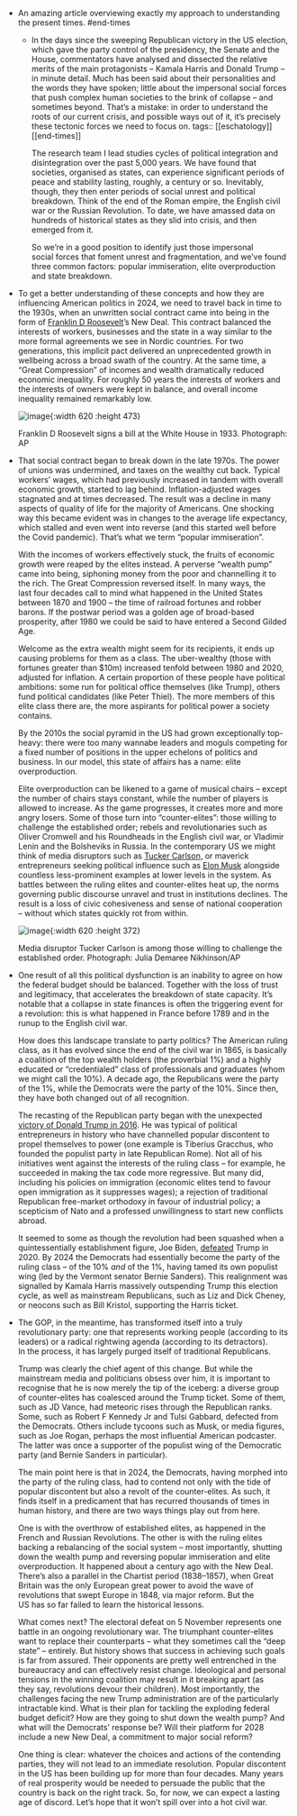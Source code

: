- An amazing article overviewing exactly my approach to understanding the present times. #end-times
	- In the days since the sweeping Republican victory in the US election, which gave the party control of the presidency, the Senate and the House, commentators have analysed and dissected the relative merits of the main protagonists – Kamala Harris and Donald Trump – in minute detail. Much has been said about their personalities and the words they have spoken; little about the impersonal social forces that push complex human societies to the brink of collapse – and sometimes beyond. That’s a mistake: in order to understand the roots of our current crisis, and possible ways out of it, it’s precisely these tectonic forces we need to focus on.
	  tags:: [[eschatology]] [[end-times]]  
	  
	  The research team I lead studies cycles of political integration and disintegration over the past 5,000 years. We have found that societies, organised as states, can experience significant periods of peace and stability lasting, roughly, a century or so. Inevitably, though, they then enter periods of social unrest and political breakdown. Think of the end of the Roman empire, the English civil war or the Russian Revolution. To date, we have amassed data on hundreds of historical states as they slid into crisis, and then emerged from it.
	  
	  So we’re in a good position to identify just those impersonal social forces that foment unrest and fragmentation, and we’ve found three common factors: popular immiseration, elite overproduction and state breakdown.
- To get a better understanding of these concepts and how they are influencing American politics in 2024, we need to travel back in time to the 1930s, when an unwritten social contract came into being in the form of [Franklin D Roosevelt](https://www.theguardian.com/us-news/franklin-d-roosevelt)’s New Deal. This contract balanced the interests of workers, businesses and the state in a way similar to the more formal agreements we see in Nordic countries. For two generations, this implicit pact delivered an unprecedented growth in wellbeing across a broad swath of the country. At the same time, a “Great Compression” of incomes and wealth dramatically reduced economic inequality. For roughly 50 years the interests of workers and the interests of owners were kept in balance, and overall income inequality remained remarkably low.
   
   ![image](https://i.guim.co.uk/img/media/0c4f2fee11956b47d812788163c907308469c7a7/0_0_3000_2290/master/3000.jpg?width=445&dpr=1&s=none&crop=none){:width 620 :height 473}
   
   Franklin D Roosevelt signs a bill at the White House in 1933. Photograph: AP
- That social contract began to break down in the late 1970s. The power of unions was undermined, and taxes on the wealthy cut back. Typical workers’ wages, which had previously increased in tandem with overall economic growth, started to lag behind. Inflation-adjusted wages stagnated and at times decreased. The result was a decline in many aspects of quality of life for the majority of Americans. One shocking way this became evident was in changes to the average life expectancy, which stalled and even went into reverse (and this started well before the Covid pandemic). That’s what we term “popular immiseration”.
   
   With the incomes of workers effectively stuck, the fruits of economic growth were reaped by the elites instead. A perverse “wealth pump” came into being, siphoning money from the poor and channelling it to the rich. The Great Compression reversed itself. In many ways, the last four decades call to mind what happened in the United States between 1870 and 1900 – the time of railroad fortunes and robber barons. If the postwar period was a golden age of broad-based prosperity, after 1980 we could be said to have entered a Second Gilded Age.
   
   Welcome as the extra wealth might seem for its recipients, it ends up causing problems for them as a class. The uber-wealthy (those with fortunes greater than $10m) increased tenfold between 1980 and 2020, adjusted for inflation. A certain proportion of these people have political ambitions: some run for political office themselves (like Trump), others fund political candidates (like Peter Thiel). The more members of this elite class there are, the more aspirants for political power a society contains.
   
   By the 2010s the social pyramid in the US had grown exceptionally top-heavy: there were too many wannabe leaders and moguls competing for a fixed number of positions in the upper echelons of politics and business. In our model, this state of affairs has a name: elite overproduction.
   
   Elite overproduction can be likened to a game of musical chairs – except the number of chairs stays constant, while the number of players is allowed to increase. As the game progresses, it creates more and more angry losers. Some of those turn into “counter-elites”: those willing to challenge the established order; rebels and revolutionaries such as Oliver Cromwell and his Roundheads in the English civil war, or Vladimir Lenin and the Bolsheviks in Russia. In the contemporary US we might think of media disruptors such as [Tucker Carlson,](https://www.theguardian.com/us-news/tucker-carlson) or maverick entrepreneurs seeking political influence such as [Elon Musk](https://www.theguardian.com/technology/elon-musk) alongside countless less-prominent examples at lower levels in the system. As battles between the ruling elites and counter-elites heat up, the norms governing public discourse unravel and trust in institutions declines. The result is a loss of civic cohesiveness and sense of national cooperation – without which states quickly rot from within.
   
   ![image](https://i.guim.co.uk/img/media/7a60936998d0b4b014a0fabb78b627edfb9f91a1/87_63_5792_3476/master/5792.jpg?width=445&dpr=1&s=none&crop=none){:width 620 :height 372}
   
   Media disruptor Tucker Carlson is among those willing to challenge the established order. Photograph: Julia Demaree Nikhinson/AP
- One result of all this political dysfunction is an inability to agree on how the federal budget should be balanced. Together with the loss of trust and legitimacy, that accelerates the breakdown of state capacity. It’s notable that a collapse in state finances is often the triggering event for a revolution: this is what happened in France before 1789 and in the runup to the English civil war.
   
   How does this landscape translate to party politics? The American ruling class, as it has evolved since the end of the civil war in 1865, is basically a coalition of the top wealth holders (the proverbial 1%) and a highly educated or “credentialed” class of professionals and graduates (whom we might call the 10%). A decade ago, the Republicans were the party of the 1%, while the Democrats were the party of the 10%. Since then, they have both changed out of all recognition.
   
   The recasting of the Republican party began with the unexpected [victory of Donald Trump in 2016](https://www.theguardian.com/us-news/2016/nov/09/donald-trump-wins-us-election-news). He was typical of political entrepreneurs in history who have channelled popular discontent to propel themselves to power (one example is Tiberius Gracchus, who founded the populist party in late Republican Rome). Not all of his initiatives went against the interests of the ruling class – for example, he succeeded in making the tax code more regressive. But many did, including his policies on immigration (economic elites tend to favour open immigration as it suppresses wages); a rejection of traditional Republican free-market orthodoxy in favour of industrial policy; a scepticism of Nato and a professed unwillingness to start new conflicts abroad.
   
   It seemed to some as though the revolution had been squashed when a quintessentially establishment figure, Joe Biden, [defeated](https://www.theguardian.com/us-news/ng-interactive/2020/dec/08/us-election-results-2020-joe-biden-defeats-donald-trump-to-win-presidency) Trump in 2020. By 2024 the Democrats had essentially become the party of the ruling class – of the 10% *and* of the 1%, having tamed its own populist wing (led by the Vermont senator Bernie Sanders). This realignment was signalled by Kamala Harris massively outspending Trump this election cycle, as well as mainstream Republicans, such as Liz and Dick Cheney, or neocons such as Bill Kristol, supporting the Harris ticket.
- The GOP, in the meantime, has transformed itself into a truly revolutionary party: one that represents working people (according to its leaders) or a radical rightwing agenda (according to its detractors). In the process, it has largely purged itself of traditional Republicans.
   
   Trump was clearly the chief agent of this change. But while the mainstream media and politicians obsess over him, it is important to recognise that he is now merely the tip of the iceberg: a diverse group of counter-elites has coalesced around the Trump ticket. Some of them, such as JD Vance, had meteoric rises through the Republican ranks. Some, such as Robert F Kennedy Jr and Tulsi Gabbard, defected from the Democrats. Others include tycoons such as Musk, or media figures, such as Joe Rogan, perhaps the most influential American podcaster. The latter was once a supporter of the populist wing of the Democratic party (and Bernie Sanders in particular).
   
   The main point here is that in 2024, the Democrats, having morphed into the party of the ruling class, had to contend not only with the tide of popular discontent but also a revolt of the counter-elites. As such, it finds itself in a predicament that has recurred thousands of times in human history, and there are two ways things play out from here.
   
   One is with the overthrow of established elites, as happened in the French and Russian Revolutions. The other is with the ruling elites backing a rebalancing of the social system – most importantly, shutting down the wealth pump and reversing popular immiseration and elite overproduction. It happened about a century ago with the New Deal. There’s also a parallel in the Chartist period (1838–1857), when Great Britain was the only European great power to avoid the wave of revolutions that swept Europe in 1848, via major reform. But the US has so far failed to learn the historical lessons.
   
   What comes next? The electoral defeat on 5 November represents one battle in an ongoing revolutionary war. The triumphant counter-elites want to replace their counterparts – what they sometimes call the “deep state” – entirely. But history shows that success in achieving such goals is far from assured. Their opponents are pretty well entrenched in the bureaucracy and can effectively resist change. Ideological and personal tensions in the winning coalition may result in it breaking apart (as they say, revolutions devour their children). Most importantly, the challenges facing the new Trump administration are of the particularly intractable kind. What is their plan for tackling the exploding federal budget deficit? How are they going to shut down the wealth pump? And what will the Democrats’ response be? Will their platform for 2028 include a new New Deal, a commitment to major social reform?
   
   One thing is clear: whatever the choices and actions of the contending parties, they will not lead to an immediate resolution. Popular discontent in the US has been building up for more than four decades. Many years of real prosperity would be needed to persuade the public that the country is back on the right track. So, for now, we can expect a lasting age of discord. Let’s hope that it won’t spill over into a hot civil war.